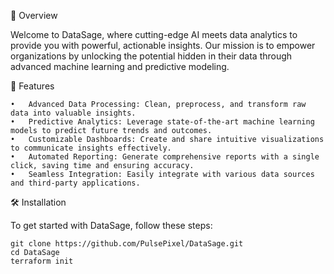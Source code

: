 📜 Overview

Welcome to DataSage, where cutting-edge AI meets data analytics to provide you with powerful, actionable insights. Our mission is to empower organizations by unlocking the potential hidden in their data through advanced machine learning and predictive modeling.

🚀 Features

	•	Advanced Data Processing: Clean, preprocess, and transform raw data into valuable insights.
	•	Predictive Analytics: Leverage state-of-the-art machine learning models to predict future trends and outcomes.
	•	Customizable Dashboards: Create and share intuitive visualizations to communicate insights effectively.
	•	Automated Reporting: Generate comprehensive reports with a single click, saving time and ensuring accuracy.
	•	Seamless Integration: Easily integrate with various data sources and third-party applications.

🛠️ Installation

To get started with DataSage, follow these steps:
```shell
git clone https://github.com/PulsePixel/DataSage.git
cd DataSage
terraform init
```
